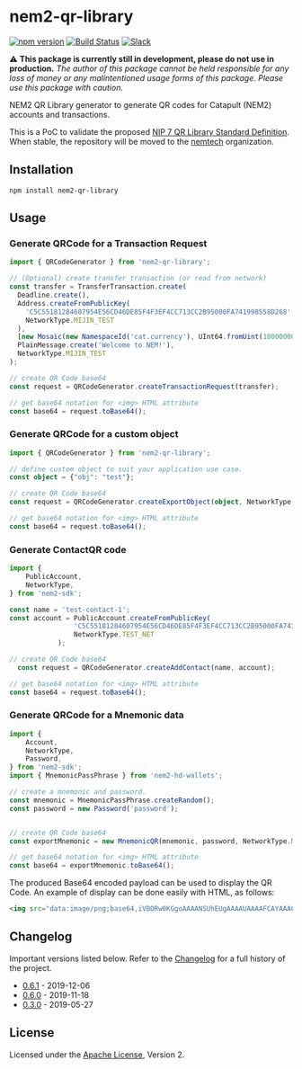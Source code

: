 # nem2-qr-library

[![npm version](https://badge.fury.io/js/nem2-qr-library.svg)](https://badge.fury.io/js/nem2-qr-library)
[![Build Status](https://travis-ci.org/anthonylaw/nem2-qr-library.svg?branch=master)](https://travis-ci.org/anthonylaw/nem2-qr-library)
[![Slack](https://img.shields.io/badge/chat-on%20slack-green.svg)](https://nem2.slack.com/messages/CB0UU89GS//)

:warning: **This package is currently still in development, please do not use in production.** *The author of this package cannot be held responsible for any loss of money or any malintentioned usage forms of this package. Please use this package with caution.*

NEM2 QR Library generator to generate QR codes for Catapult (NEM2) accounts and transactions.

This is a PoC to validate the proposed [NIP 7 QR Library Standard Definition](https://github.com/nemtech/NIP/issues/3). When stable, the repository will be moved to the [nemtech](https://github.com/nemtech) organization.

## Installation

`npm install nem2-qr-library`

## Usage

### Generate QRCode for a Transaction Request

```typescript
import { QRCodeGenerator } from 'nem2-qr-library';

// (Optional) create transfer transaction (or read from network)
const transfer = TransferTransaction.create(
  Deadline.create(),
  Address.createFromPublicKey(
    'C5C55181284607954E56CD46DE85F4F3EF4CC713CC2B95000FA741998558D268',
    NetworkType.MIJIN_TEST
  ),
  [new Mosaic(new NamespaceId('cat.currency'), UInt64.fromUint(10000000))],
  PlainMessage.create('Welcome to NEM!'),
  NetworkType.MIJIN_TEST
);

// create QR Code base64
const request = QRCodeGenerator.createTransactionRequest(transfer);

// get base64 notation for <img> HTML attribute
const base64 = request.toBase64();
```

### Generate QRCode for a custom object

```typescript
import { QRCodeGenerator } from 'nem2-qr-library';

// define custom object to suit your application use case.
const object = {"obj": "test"};

// create QR Code base64
const request = QRCodeGenerator.createExportObject(object, NetworkType.TEST_NET);

// get base64 notation for <img> HTML attribute
const base64 = request.toBase64();

```

### Generate ContactQR code

```typescript
import {
    PublicAccount,
    NetworkType,
} from 'nem2-sdk';

const name = 'test-contact-1';
const account = PublicAccount.createFromPublicKey(
                'C5C55181284607954E56CD46DE85F4F3EF4CC713CC2B95000FA741998558D268',
                NetworkType.TEST_NET
            );

// create QR Code base64
  const request = QRCodeGenerator.createAddContact(name, account);

// get base64 notation for <img> HTML attribute
const base64 = request.toBase64();

```

### Generate QRCode for a Mnemonic data

```typescript
import {
    Account,
    NetworkType,
    Password,
} from 'nem2-sdk';
import { MnemonicPassPhrase } from 'nem2-hd-wallets';

// create a mnemonic and password.
const mnemonic = MnemonicPassPhrase.createRandom();
const password = new Password('password');


// create QR Code base64
const exportMnemonic = new MnemonicQR(mnemonic, password, NetworkType.MIJIN_TEST, 'no-chain-id');

// get base64 notation for <img> HTML attribute
const base64 = exportMnemonic.toBase64();

```




The produced Base64 encoded payload can be used to display the QR Code. An example of display can be done easily with HTML, as follows:

```html
<img src="data:image/png;base64,iVBORw0KGgoAAAANSUhEUgAAAAUAAAAFCAYAAACNbyblAAAAHElEQVQI12P4//8/w38GIAXDIBKE0DHxgljNBAAO9TXL0Y4OHwAAAABJRU5ErkJggg==" alt="Transfer Transaction QR code" />
```

## Changelog

Important versions listed below. Refer to the [Changelog](CHANGELOG.md) for a full history of the project.

- [0.6.1](CHANGELOG.md) - 2019-12-06
- [0.6.0](CHANGELOG.md) - 2019-11-18
- [0.3.0](CHANGELOG.md) - 2019-05-27

## License

Licensed under the [Apache License](LICENSE.md), Version 2.
